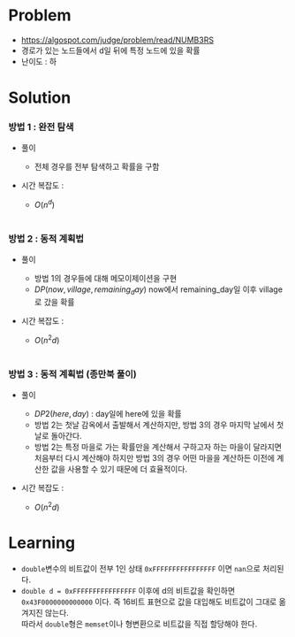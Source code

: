# Problem
* https://algospot.com/judge/problem/read/NUMB3RS
* 경로가 있는 노드들에서 d일 뒤에 특정 노드에 있을 확률
* 난이도 : 하

# Solution

### 방법 1 : 완전 탐색
* 풀이
  * 전체 경우를 전부 탐색하고 확률을 구함

* 시간 복잡도 :
  * $O(n^d)$
<br></br>

### 방법 2 : 동적 계획법
* 풀이
  * 방법 1의 경우들에 대해 메모이제이션을 구현
  * $DP(now, village, remaining_day)$ now에서 remaining_day일 이후 village로 갔을 확률

* 시간 복잡도 :
  * $O(n^2d)$
<br></br>

### 방법 3 : 동적 계획법 (종만북 풀이)
* 풀이
  * $DP2(here, day)$ : day일에 here에 있을 확률
  * 방법 2는 첫날 감옥에서 출발해서 계산하지만, 방법 3의 경우 마지막 날에서 첫날로 돌아간다.
  * 방법 2는 특정 마을로 가는 확률만을 계산해서 구하고자 하는 마을이 달라지면 처음부터 다시
계산해야 하지만 방법 3의 경우 어떤 마을을 계산하든 이전에 계산한 값을 사용할 수 있기 때문에 더 효율적이다.

* 시간 복잡도 :
  * $O(n^2d)$

# Learning
* `double`변수의 비트값이 전부 1인 상태 `0xFFFFFFFFFFFFFFFF` 이면 `nan`으로 처리된다.
* `double d = 0xFFFFFFFFFFFFFFFF` 이후에 d의 비트값을 확인하면   
`0x43F0000000000000` 이다. 즉 16비트 표현으로 값을 대입해도 비트값이 그대로 옮겨지진 않는다.   
따라서 `double`형은 `memset`이나 형변환으로 비트값을 직접 할당해야 한다.
